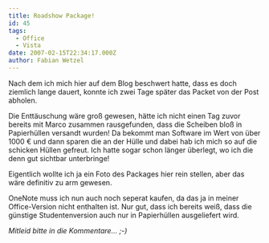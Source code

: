 ```yaml
---
title: Roadshow Package!
id: 45
tags:
  - Office
  - Vista
date: 2007-02-15T22:34:17.000Z
author: Fabian Wetzel
---
```


Nach dem ich mich hier auf dem Blog beschwert hatte, dass es doch ziemlich lange dauert, konnte ich zwei Tage später das Packet von der Post abholen.

Die Enttäuschung wäre groß gewesen, hätte ich nicht einen Tag zuvor bereits mit Marco zusammen rausgefunden, dass die Scheiben bloß in Papierhüllen versandt wurden! Da bekommt man Software im Wert von über 1000 € und dann sparen die an der Hülle und dabei hab ich mich so auf die schicken Hüllen gefreut. Ich hatte sogar schon länger überlegt, wo ich die denn gut sichtbar unterbringe!

Eigentlich wollte ich ja ein Foto des Packages hier rein stellen, aber das wäre definitiv zu arm gewesen.

OneNote muss ich nun auch noch seperat kaufen, da das ja in meiner Office-Version nicht enthalten ist. Nur gut, dass ich bereits weiß, dass die günstige Studentenversion auch nur in Papierhüllen ausgeliefert wird.

_Mitleid bitte in die Kommentare... ;-)_

